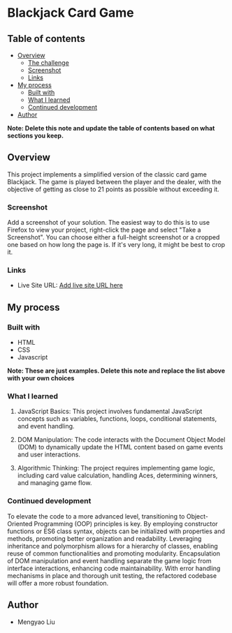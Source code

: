 # Blackjack Card Game

## Table of contents

- [Overview](#overview)
  - [The challenge](#the-challenge)
  - [Screenshot](#screenshot)
  - [Links](#links)
- [My process](#my-process)
  - [Built with](#built-with)
  - [What I learned](#what-i-learned)
  - [Continued development](#continued-development)
- [Author](#author)

**Note: Delete this note and update the table of contents based on what sections you keep.**

## Overview

This project implements a simplified version of the classic card game Blackjack. The game is played between the player and the dealer, with the objective of getting as close to 21 points as possible without exceeding it.

### Screenshot

Add a screenshot of your solution. The easiest way to do this is to use Firefox to view your project, right-click the page and select "Take a Screenshot". You can choose either a full-height screenshot or a cropped one based on how long the page is. If it's very long, it might be best to crop it.

### Links

- Live Site URL: [Add live site URL here](https://your-live-site-url.com)

## My process

### Built with

- HTML
- CSS 
- Javascript

**Note: These are just examples. Delete this note and replace the list above with your own choices**

### What I learned

1. JavaScript Basics: This project involves fundamental JavaScript concepts such as variables, functions, loops, conditional statements, and event handling.

2. DOM Manipulation: The code interacts with the Document Object Model (DOM) to dynamically update the HTML content based on game events and user interactions.

3. Algorithmic Thinking: The project requires implementing game logic, including card value calculation, handling Aces, determining winners, and managing game flow.

### Continued development

To elevate the code to a more advanced level, transitioning to Object-Oriented Programming (OOP) principles is key. By employing constructor functions or ES6 class syntax, objects can be initialized with properties and methods, promoting better organization and readability. Leveraging inheritance and polymorphism allows for a hierarchy of classes, enabling reuse of common functionalities and promoting modularity. Encapsulation of DOM manipulation and event handling separate the game logic from interface interactions, enhancing code maintainability. With error handling mechanisms in place and thorough unit testing, the refactored codebase will offer a more robust foundation.

## Author

- Mengyao Liu
